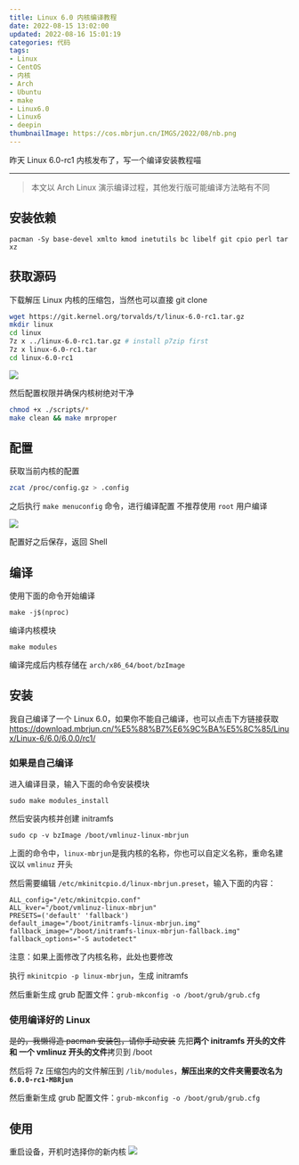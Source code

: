 ```yaml
---
title: Linux 6.0 内核编译教程
date: 2022-08-15 13:02:00
updated: 2022-08-16 15:01:19
categories: 代码
tags:
- Linux
- CentOS
- 内核
- Arch
- Ubuntu
- make
- Linux6.0
- Linux6
- deepin
thumbnailImage: https://cos.mbrjun.cn/IMGS/2022/08/nb.png
---
```

昨天 Linux 6.0-rc1 内核发布了，写一个编译安装教程喵

<!-- more -->
---


> 本文以 Arch Linux 演示编译过程，其他发行版可能编译方法略有不同

## 安装依赖

```
pacman -Sy base-devel xmlto kmod inetutils bc libelf git cpio perl tar xz
```

## 获取源码

下载解压 Linux 内核的压缩包，当然也可以直接 git clone

```bash
wget https://git.kernel.org/torvalds/t/linux-6.0-rc1.tar.gz
mkdir linux
cd linux
7z x ../linux-6.0-rc1.tar.gz # install p7zip first
7z x linux-6.0-rc1.tar
cd linux-6.0-rc1
```

![](https://cos.mbrjun.cn/IMGS/2022/08/dh.png)

然后配置权限并确保内核树绝对干净

```bash
chmod +x ./scripts/*
make clean && make mrproper
```

## 配置

获取当前内核的配置

```bash
zcat /proc/config.gz > .config
```

之后执行 ``make menuconfig`` 命令，进行编译配置
不推荐使用 ``root`` 用户编译

![](https://cos.mbrjun.cn/IMGS/2022/08/nb.png)

配置好之后保存，返回 Shell

## 编译

使用下面的命令开始编译

```
make -j$(nproc)
```

编译内核模块

```
make modules
```

编译完成后内核存储在 ``arch/x86_64/boot/bzImage``

## 安装

我自己编译了一个 Linux 6.0，如果你不能自己编译，也可以点击下方链接获取
https://download.mbrjun.cn/%E5%88%B7%E6%9C%BA%E5%8C%85/Linux/Linux-6/6.0/6.0.0/rc1/

### 如果是自己编译

进入编译目录，输入下面的命令安装模块

```
sudo make modules_install
```

然后安装内核并创建 initramfs

```
sudo cp -v bzImage /boot/vmlinuz-linux-mbrjun
```

上面的命令中，``linux-mbrjun``是我内核的名称，你也可以自定义名称，重命名建议以 ``vmlinuz`` 开头

然后需要编辑 ``/etc/mkinitcpio.d/linux-mbrjun.preset``，输入下面的内容：

```
ALL_config="/etc/mkinitcpio.conf"
ALL_kver="/boot/vmlinuz-linux-mbrjun"
PRESETS=('default' 'fallback')
default_image="/boot/initramfs-linux-mbrjun.img"
fallback_image="/boot/initramfs-linux-mbrjun-fallback.img"
fallback_options="-S autodetect"
```

注意：如果上面修改了内核名称，此处也要修改

执行 ``mkinitcpio -p linux-mbrjun``，生成 initramfs

然后重新生成 grub 配置文件：``grub-mkconfig -o /boot/grub/grub.cfg``

### 使用编译好的 Linux

~~是的，我懒得造 pacman 安装包，请你手动安装~~
先把**两个 initramfs 开头的文件 和 一个 vmlinuz 开头的文件**拷贝到 /boot

然后将 7z 压缩包内的文件解压到 ``/lib/modules``，**解压出来的文件夹需要改名为 ``6.0.0-rc1-MBRjun``**

然后重新生成 grub 配置文件：``grub-mkconfig -o /boot/grub/grub.cfg``

## 使用

重启设备，开机时选择你的新内核
![](https://cos.mbrjun.cn/IMGS/2022/08/vt.png)
